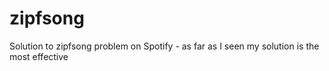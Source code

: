 zipfsong
========

Solution to zipfsong problem on Spotify - as far as I seen my solution is the most effective